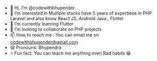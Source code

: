 - 👋 Hi, I’m @codewithbhupender
- 👀 I’m interested in Multiple stacks have 5 years of expertiese in PHP Laravel and also know React JS, Android Java , Flutter
- 🌱 I’m currently learning Flutter
- 💞️ I’m looking to collaborate on PHP projects
- 📫 How to reach me : You can email me on codewithbhupender@gmail.com
- 😄 Pronouns: Bhupendra
- ⚡ Fun fact: You can teach me anything even Bad habits 😁

<!---
codewithbhupender/codewithbhupender is a ✨ special ✨ repository because its `README.md` (this file) appears on your GitHub profile.
You can click the Preview link to take a look at your changes.
--->
